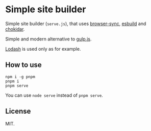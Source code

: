 # Simple site builder

Simple site builder (`serve.js`), that uses [browser-sync](https://browsersync.io/), [esbuild](https://esbuild.github.io/) and [chokidar](https://github.com/paulmillr/chokidar).

Simple and modern alternative to [gulp.js](http://gulpjs.org/).

[Lodash](https://lodash.com/) is used only as for example.

## How to use

```
npm i -g pnpm
pnpm i
pnpm serve
```
You can use `node serve` instead of `pnpm serve`.


## License

MIT.